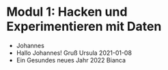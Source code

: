 # Modul 1: Hacken und Experimentieren mit Daten
- Johannes
- Hallo Johannes! Gruß Ursula 2021-01-08
- Ein Gesundes neues Jahr 2022 Bianca
